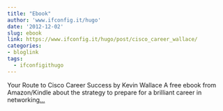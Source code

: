 ```yaml
---
title: "Ebook"
author: 'www.ifconfig.it/hugo'
date: '2012-12-02'
slug: ebook
link: https://www.ifconfig.it/hugo/post/cisco_career_wallace/
categories:
- bloglink
tags:
  - ifconfigithugo
---
```


Your Route to Cisco Career Success by Kevin Wallace A free ebook from Amazon/Kindle about the strategy to prepare for a brilliant career in networking[... <i class="fas fa-external-link-alt"></i>](https://www.ifconfig.it/hugo/post/cisco_career_wallace/)

